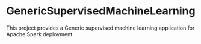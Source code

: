 # GenericSupervisedMachineLearning
This project provides a Generic supervised machine learning application for Apache Spark deployment. 

